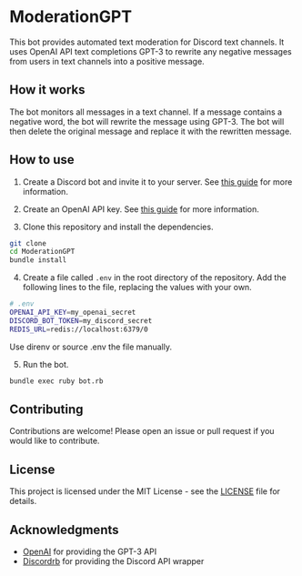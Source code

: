 # ModerationGPT

This bot provides automated text moderation for Discord text channels. It uses OpenAI API text completions GPT-3 to rewrite any negative messages from users in text channels into a positive message.

## How it works

The bot monitors all messages in a text channel. If a message contains a negative word, the bot will rewrite the message using GPT-3. The bot will then delete the original message and replace it with the rewritten message.

## How to use

1. Create a Discord bot and invite it to your server. See [this guide](https://discordpy.readthedocs.io/en/latest/discord.html) for more information.

2. Create an OpenAI API key. See [this guide](https://beta.openai.com/docs/developer-quickstart/1-creating-an-api-key) for more information.

3. Clone this repository and install the dependencies.

```bash
git clone
cd ModerationGPT
bundle install
```

4. Create a file called `.env` in the root directory of the repository. Add the following lines to the file, replacing the values with your own.

```bash
# .env
OPENAI_API_KEY=my_openai_secret
DISCORD_BOT_TOKEN=my_discord_secret
REDIS_URL=redis://localhost:6379/0
```

Use direnv or source .env the file manually.

5. Run the bot.

```bash
bundle exec ruby bot.rb
```

## Contributing

Contributions are welcome! Please open an issue or pull request if you would like to contribute.

## License

This project is licensed under the MIT License - see the [LICENSE](LICENSE) file for details.

## Acknowledgments

- [OpenAI](https://openai.com/) for providing the GPT-3 API
- [Discordrb]() for providing the Discord API wrapper
